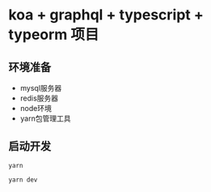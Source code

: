 # koa + graphql + typescript + typeorm 项目

## 环境准备
* mysql服务器
* redis服务器
* node环境
* yarn包管理工具

## 启动开发

```
yarn

yarn dev
```